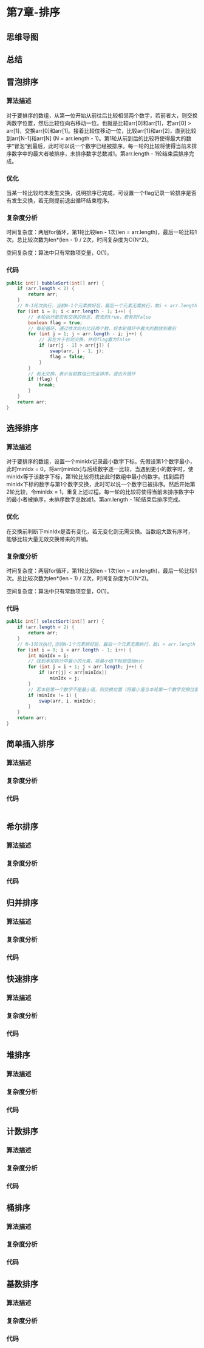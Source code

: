 # 第7章-排序



## 思维导图



## 总结



## 冒泡排序

### 算法描述

对于要排序的数组，从第一位开始从前往后比较相邻两个数字，若前者大，则交换两数字位置，然后比较位向右移动一位。也就是比较arr[0]和arr[1]，若arr[0] > arr[1]，交换arr[0]和arr[1]。接着比较位移动一位，比较arr[1]和arr[2]，直到比较到arr[N-1]和arr[N] (N = arr.length - 1)。第1轮从前到后的比较将使得最大的数字“冒泡”到最后，此时可以说一个数字已经被排序。每一轮的比较将使得当前未排序数字中的最大者被排序，未排序数字总数减1。第arr.length - 1轮结束后排序完成。



### 优化

当某一轮比较均未发生交换，说明排序已完成，可设置一个flag记录一轮排序是否有发生交换，若无则提前退出循环结束程序。



### 复杂度分析

时间复杂度：两层for循环，第1轮比较len - 1次(len = arr.length)，最后一轮比较1次。总比较次数为len*(len - 1) / 2次，时间复杂度为O(N^2)。

空间复杂度：算法中只有常数项变量，O(1)。



### 代码

```java
public int[] bubbleSort(int[] arr) {
    if (arr.length < 2) {
        return arr;
    }
    // N-1轮次执行，当前N-1个元素排好后，最后一个元素无需执行，故i < arr.length - 1
    for (int i = 0; i < arr.length - 1; i++) {
        // 本轮执行是否有交换的标志，若无则true，若有则false
        boolean flag = true;
        // 每轮循环，通过依次向右比较两个数，将本轮循环中最大的数放到最右
        for (int j = 1; j < arr.length - i; j++) {
            // 若左大于右则交换，并将flag置为false
            if (arr[j - 1] > arr[j]) {
                swap(arr, j - 1, j);
                flag = false;
            }
        }
        // 若无交换，表示当前数组已完全排序，退出大循环
        if (flag) {
            break;
        } 
    }
    return arr;
}
```



## 选择排序

### 算法描述

对于要排序的数组，设置一个minIdx记录最小数字下标。先假设第1个数字最小，此时minIdx = 0，将arr[minIdx]与后续数字逐一比较，当遇到更小的数字时，使minIdx等于该数字下标，第1轮比较将找出此时数组中最小的数字。找到后将minIdx下标的数字与第1个数字交换，此时可以说一个数字已被排序。然后开始第2轮比较，令minIdx = 1，重复上述过程。每一轮的比较将使得当前未排序数字中的最小者被排序，未排序数字总数减1。第arr.length - 1轮结束后排序完成。



### 优化

在交换前判断下minIdx是否有变化，若无变化则无需交换。当数组大致有序时，能够比较大量无效交换带来的开销。



### 复杂度分析

时间复杂度：两层for循环，第1轮比较len - 1次(len = arr.length)，最后一轮比较1次。总比较次数为len*(len - 1) / 2次，时间复杂度为O(N^2)。

空间复杂度：算法中只有常数项变量，O(1)。



### 代码

```java
public int[] selectSort(int[] arr) {
    if (arr.length < 2) {
        return arr;
    }
    // N-1轮次执行,当前N-1个元素排好后，最后一个元素无需执行，故i < arr.length - 1
    for (int i = 0; i < arr.length - 1; i++) {
        int minIdx = i;
        // 找到本轮执行中最小的元素，将最小值下标赋值给min
        for (int j = i + 1; j < arr.length; j++) {
            if (arr[j] < arr[minIdx])
                minIdx = j;
        }
        // 若本轮第一个数字不是最小值，则交换位置（将最小值与本轮第一个数字交换位置）
        if (minIdx != i) {
            swap(arr, i, minIdx);
        }
    }
    return arr;
}
```



## 简单插入排序

### 算法描述



### 复杂度分析



### 代码

```java

```



## 希尔排序

### 算法描述



### 复杂度分析



### 代码



## 归并排序

### 算法描述



### 复杂度分析



### 代码



## 快速排序

### 算法描述



### 复杂度分析



### 代码



## 堆排序

### 算法描述



### 复杂度分析



### 代码



## 计数排序

### 算法描述



### 复杂度分析



### 代码



## 桶排序

### 算法描述



### 复杂度分析



### 代码



## 基数排序

### 算法描述



### 复杂度分析



### 代码